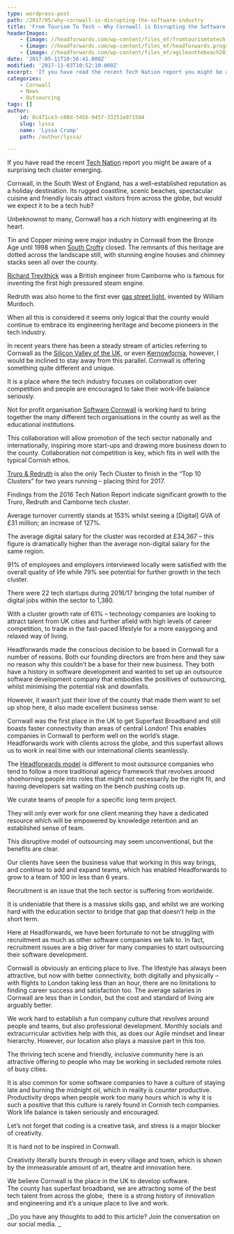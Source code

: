 ```yaml
---
type: wordpress-post
path: /2017/05/why-cornwall-is-disrupting-the-software-industry
title: 'From Tourism To Tech – Why Cornwall is Disrupting the Software Industry'
headerImages:
    - {image: //headforwards.com/wp-content/files_mf/fromtourismtotech.jpg, text: 'From Tourism To Tech - Why Cornwall is Disrupting the Software Industry'}
    - {image: //headforwards.com/wp-content/files_mf/headforwards.programminglanguagessoftwaredevelopment63.jpg, text: ""}
    - {image: //headforwards.com/wp-content/files_mf/agileonthebeach2016.jpg, text: ""}
date: '2017-05-11T10:56:41.000Z'
modified: '2017-11-03T10:52:10.000Z'
excerpt: 'If you have read the recent Tech Nation report you might be aware of a surprising tech cluster emerging. Cornwall, in the South West of England, has a well-established reputation as a holiday destination. Its rugged coastline, scenic beaches, spectacular cuisine and friendly locals attract visitors from across the globe, but would we expect it …'
categories:
    - Cornwall
    - News
    - Outsourcing
tags: []
author:
    id: 0c471ce3-c08d-545b-9457-33251e971504
    slug: lyssa
    name: 'Lyssa Crump'
    path: /author/lyssa/

---
```

If you have read the recent [Tech Nation](http://technation.techcityuk.com/) report you might be aware of a surprising tech cluster emerging.

Cornwall, in the South West of England, has a well-established reputation as a holiday destination. Its rugged coastline, scenic beaches, spectacular cuisine and friendly locals attract visitors from across the globe, but would we expect it to be a tech hub?

Unbeknownst to many, Cornwall has a rich history with engineering at its heart.

Tin and Copper mining were major industry in Cornwall from the Bronze Age until 1998 when [South Crofty](https://en.wikipedia.org/wiki/South_Crofty) closed. The remnants of this heritage are dotted across the landscape still, with stunning engine houses and chimney stacks seen all over the county.

[Richard Trevithick](https://www.britannica.com/biography/Richard-Trevithick) was a British engineer from Camborne who is famous for inventing the first high pressured steam engine.

Redruth was also home to the first ever [gas street light](http://www.historyhouse.co.uk/articles/gas_lighting.html), invented by William Murdoch.

When all this is considered it seems only logical that the county would continue to embrace its engineering heritage and become pioneers in the tech industry.

In recent years there has been a steady stream of articles referring to Cornwall as the [Silicon Valley of the UK,](http://www.cornwalllive.com/camborne-pool-redruth-how-technology-is-turning-a-deprived-part-of-cornwall-into-silicon-valley/story-30183060-detail/story.html) or even [Kernowfornia](https://www.pfa-research.com//headforwards.com/wp-content/uploads/2016/07/PFA-Research-Cornwall-Digitech-Industry-2016-full-report.pdf), however, I would be inclined to stay away from this parallel. Cornwall is offering something quite different and unique.

It is a place where the tech industry focuses on collaboration over competition and people are encouraged to take their work-life balance seriously.

Not for profit organisation [Software Cornwall](https://www.softwarecornwall.org/) is working hard to bring together the many different tech organisations in the county as well as the educational institutions.

This collaboration will allow promotion of the tech sector nationally and internationally, inspiring more start-ups and drawing more business down to the county. Collaboration not competition is key, which fits in well with the typical Cornish ethos.

[Truro & Redruth](http://technation.techcityuk.com/cluster/truro-and-redruth/) is also the only Tech Cluster to finish in the “Top 10 Clusters” for two years running – placing third for 2017.

Findings from the 2016 Tech Nation Report indicate significant growth to the Truro, Redruth and Camborne tech cluster.

Average turnover currently stands at 153% whilst seeing a \[Digital\] GVA of £31 million; an increase of 127%.

The average digital salary for the cluster was recorded at £34,367 – this figure is dramatically higher than the average non-digital salary for the same region.

91% of employees and employers interviewed locally were satisfied with the overall quality of life while 79% see potential for further growth in the tech cluster.

There were 22 tech startups during 2016/17 bringing the total number of digital jobs within the sector to 1,380.

With a cluster growth rate of 61% – technology companies are looking to attract talent from UK cities and further afield with high levels of career competition, to trade in the fast-paced lifestyle for a more easygoing and relaxed way of living.

Headforwards made the conscious decision to be based in Cornwall for a number of reasons. Both our founding directors are from here and they saw no reason why this couldn’t be a base for their new business. They both have a history in software development and wanted to set up an outsource software development company that embodies the positives of outsourcing, whilst minimising the potential risk and downfalls.

However, it wasn’t just their love of the county that made them want to set up shop here, it also made excellent business sense.

Cornwall was the first place in the UK to get Superfast Broadband and still boasts faster connectivity than areas of central London! This enables companies in Cornwall to perform well on the world’s stage.  
Headforwards work with clients across the globe, and this superfast allows us to work in real time with our international clients seamlessly.

The [Headforwards model](https://www.headforwards.com/what-we-do-software-development-outsourcing-in-the-uk/) is different to most outsource companies who tend to follow a more traditional agency framework that revolves around shoehorning people into roles that might not necessarily be the right fit, and having developers sat waiting on the bench pushing costs up.

We curate teams of people for a specific long term project.

They will only ever work for one client meaning they have a dedicated resource which will be empowered by knowledge retention and an established sense of team.

This disruptive model of outsourcing may seem unconventional, but the benefits are clear.

Our clients have seen the business value that working in this way brings, and continue to add and expand teams, which has enabled Headforwards to grow to a team of 100 in less than 6 years.

Recruitment is an issue that the tech sector is suffering from worldwide.

It is undeniable that there is a massive skills gap, and whilst we are working hard with the education sector to bridge that gap that doesn’t help in the short term.

Here at Headforwards, we have been fortunate to not be struggling with recruitment as much as other software companies we talk to. In fact, recruitment issues are a big driver for many companies to start outsourcing their software development.

Cornwall is obviously an enticing place to live. The lifestyle has always been attractive, but now with better connectivity, both digitally and physically – with flights to London taking less than an hour, there are no limitations to finding career success and satisfaction too. The average salaries in Cornwall are less than in London, but the cost and standard of living are arguably better.

We work hard to establish a fun company culture that revolves around people and teams, but also professional development. Monthly socials and extracurricular activities help with this, as does our Agile mindset and linear hierarchy. However, our location also plays a massive part in this too.

The thriving tech scene and friendly, inclusive community here is an attractive offering to people who may be working in secluded remote roles of busy cities.

It is also common for some software companies to have a culture of staying late and burning the midnight oil, which in reality is counter productive. Productivity drops when people work too many hours which is why it is such a positive that this culture is rarely found in Cornish tech companies. Work life balance is taken seriously and encouraged.

Let’s not forget that coding is a creative task, and stress is a major blocker of creativity.

It is hard not to be inspired in Cornwall.

Creativity literally bursts through in every village and town, which is shown by the immeasurable amount of art, theatre and innovation here.

We believe Cornwall is the place in the UK to develop software.  
The county has superfast broadband, we are attracting some of the best tech talent from across the globe,  there is a strong history of innovation and engineering and it’s a unique place to live and work.

_Do you have any thoughts to add to this article? Join the conversation on our social media. _
